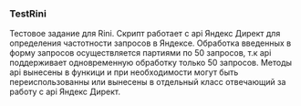 ### TestRini
Тестовое задание для Rini.
Скрипт работает с api Яндекс Директ для определения частотности запросов в Яндексе.
Обработка введенных в форму запросов осуществляется партиями по 50 запросов, т.к api поддерживает одновременную обработку только 50 запросов.
Методы api вынесены в функици и при необходимости могут быть переиспользованны или вынесены в отдельный класс отвечающий за работу с api Яндекс Директ.
